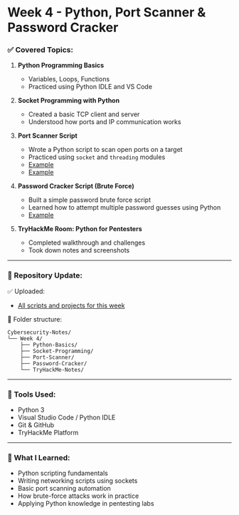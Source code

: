 
# Week 4 - Python, Port Scanner & Password Cracker 

### ✅ Covered Topics:

1. **Python Programming Basics**
   - Variables, Loops, Functions
   - Practiced using Python IDLE and VS Code

2. **Socket Programming with Python**
   - Created a basic TCP client and server
   - Understood how ports and IP communication works

3. **Port Scanner Script**
   - Wrote a Python script to scan open ports on a target
   - Practiced using `socket` and `threading` modules
   - [Example](week%204/port%20scan/port_scan.py)
   - [Example](week%204/port%20scan/port_scan2.py)

4. **Password Cracker Script (Brute Force)**
   - Built a simple password brute force script
   - Learned how to attempt multiple password guesses using Python
   - [Example](week%204/bruteForce/Brute%20Force.py)

5. **TryHackMe Room: Python for Pentesters**
   - Completed walkthrough and challenges
   - Took down notes and screenshots


---
### 📂 Repository Update:

✅ Uploaded:
- [All scripts and projects for this week](week%204/)

📂 Folder structure:
```
Cybersecurity-Notes/
└── Week 4/
    ├── Python-Basics/
    ├── Socket-Programming/
    ├── Port-Scanner/
    ├── Password-Cracker/
    └── TryHackMe-Notes/
```


---
### 📌 Tools Used:
- Python 3
- Visual Studio Code / Python IDLE
- Git & GitHub
- TryHackMe Platform

---
### 📖 What I Learned:
- Python scripting fundamentals
- Writing networking scripts using sockets
- Basic port scanning automation
- How brute-force attacks work in practice
- Applying Python knowledge in pentesting labs
